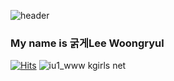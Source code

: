 ![header](https://capsule-render.vercel.app/api?type=shark&color=timeAuto&height=200&section=header&text=Hello%20Everyone&fontAlignY=35&fontColor=timeAuto&animation=twinkling&fontSize=90)
### My name is **굵게**Lee Woongryul

[![Hits](https://hits.seeyoufarm.com/api/count/incr/badge.svg?url=https%3A%2F%2Fgithub.com%2Fatctk&count_bg=%233D61C8&title_bg=%23000000&icon=cliqz.svg&icon_color=%23FFFFFF&title=Visit&edge_flat=false)](https://hits.seeyoufarm.com)
![iu1_www kgirls net](https://user-images.githubusercontent.com/80257556/111116068-d33e2f80-85a8-11eb-9fce-9a248f0af72c.gif)
